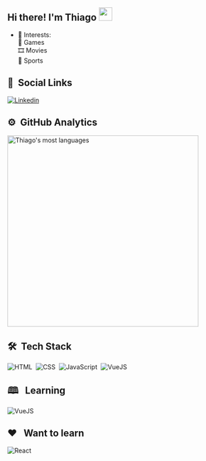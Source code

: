 ## Hi there! I'm Thiago <img src="https://raw.githubusercontent.com/iampavangandhi/iampavangandhi/master/gifs/Hi.gif" width="30px"></h2>


- 💙 Interests: <br>
👾 Games <br>
 🎞️ Movies<br>
 🏀 Sports

## 🔀 &nbsp;Social Links


<a href="https://www.linkedin.com/in/thiagodslima/" target="_blank">
 <img align="center" src="https://img.shields.io/badge/-LinkedIn-0e76a8?style=for-the-badge&logo=Linkedin&logoColor=white" alt="Linkedin"/>
</a>




## ⚙️ &nbsp;GitHub Analytics



<p align="left">
<!-- <img width="430em" src="https://github-readme-stats.vercel.app/api?username=Thiagodsla&show_icons=true&bg_color=35495e&title_color=42b883&icon_color=42b883&text_color=fff&show_border&border_color=42b883&border_radius=10" alt="Thiago's stats"/>
 <br>
 -->

  <img width="430em" src="https://github-readme-stats.vercel.app/api/top-langs/?username=Thiagodsla&layout=compact&bg_color=35495e&title_color=42b883&icon_color=42b883&text_color=42b883&show_border&border_color=42b883&border_radius=10" alt="Thiago's most languages"/>
</p>

  

## 🛠 &nbsp;Tech Stack

![HTML](https://img.shields.io/badge/-HTML-05122A?style=for-the-badge&logo=HTML5)&nbsp;
![CSS](https://img.shields.io/badge/-CSS-05122A?style=for-the-badge&logo=CSS3&logoColor=1572B6)&nbsp;
![JavaScript](https://img.shields.io/badge/-JavaScript-05122A?style=for-the-badge&logo=javascript)&nbsp;
![VueJS](https://img.shields.io/badge/-Vue.js-05122A?style=for-the-badge&logo=vue.js)&nbsp;

## 🕮 &nbsp; Learning 

![VueJS](https://img.shields.io/badge/-Ruby_on_Rails-05122A?style=for-the-badge&logo=ruby-on-rails)&nbsp;


## ❤ &nbsp; Want to learn

![React](https://img.shields.io/badge/-react-05122A?style=for-the-badge&logo=react)&nbsp;



